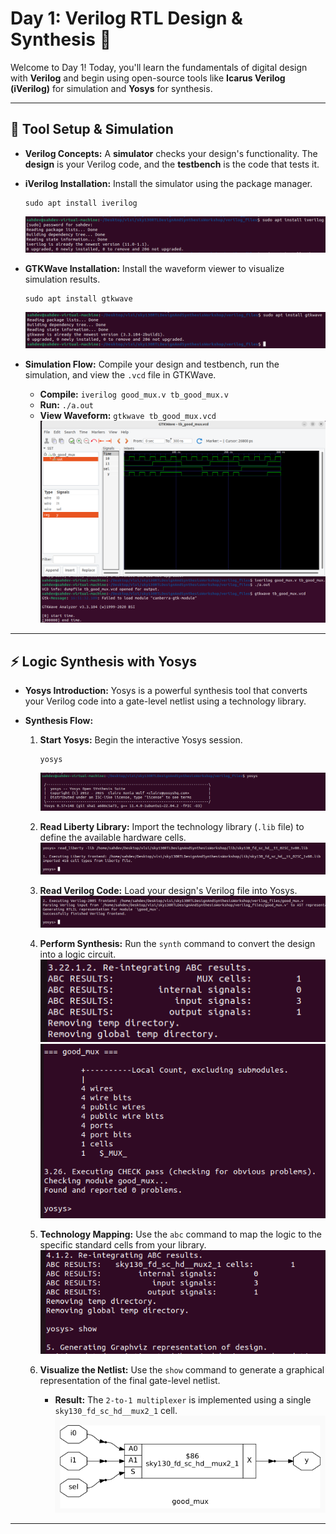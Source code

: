 # Day 1: Verilog RTL Design & Synthesis 🚀

Welcome to Day 1! Today, you'll learn the fundamentals of digital design with **Verilog** and begin using open-source tools like **Icarus Verilog (iVerilog)** for simulation and **Yosys** for synthesis.

---

## 🔬 Tool Setup & Simulation

* **Verilog Concepts:** A **simulator** checks your design's functionality. The **design** is your Verilog code, and the **testbench** is the code that tests it.

* **iVerilog Installation:** Install the simulator using the package manager.
    ```shell
    sudo apt install iverilog
    ```
    ![](Images/iverilog.png)

* **GTKWave Installation:** Install the waveform viewer to visualize simulation results.
    ```shell
    sudo apt install gtkwave
    ```
    ![](Images/gtkwave0.png)

* **Simulation Flow:** Compile your design and testbench, run the simulation, and view the `.vcd` file in GTKWave.

    * **Compile:** `iverilog good_mux.v tb_good_mux.v`
    * **Run:** `./a.out`
    * **View Waveform:** `gtkwave tb_good_mux.vcd`
    ![](Images/gtkwave1.png)

---

## ⚡ Logic Synthesis with Yosys

* **Yosys Introduction:** Yosys is a powerful synthesis tool that converts your Verilog code into a gate-level netlist using a technology library.

* **Synthesis Flow:**
    1.  **Start Yosys:** Begin the interactive Yosys session.
        ```shell
        yosys
        ```
        ![](Images/yosys0.png)

    2.  **Read Liberty Library:** Import the technology library (`.lib` file) to define the available hardware cells.
        ![](Images/yosys1.png)

    3.  **Read Verilog Code:** Load your design's Verilog file into Yosys.
        ![](Images/yosys2.png)

    4.  **Perform Synthesis:** Run the `synth` command to convert the design into a logic circuit.
        ![](Images/yosys3.1.png)
        ![](Images/yosys3.2.png)

    6.  **Technology Mapping:** Use the `abc` command to map the logic to the specific standard cells from your library.
        ![](Images/yosys4.png)

    7.  **Visualize the Netlist:** Use the `show` command to generate a graphical representation of the final gate-level netlist.
        * **Result:** The `2-to-1 multiplexer` is implemented using a single `sky130_fd_sc_hd__mux2_1` cell.
        ![](Images/netlist.png)

---
